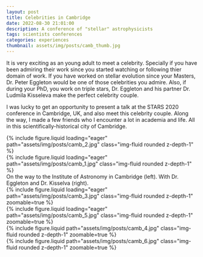```yaml
---
layout: post
title: Celebrities in Cambridge
date: 2022-08-30 21:01:00
description: A conference of "stellar" astrophysicists
tags: scientists conferences
categories: experiences
thumbnail: assets/img/posts/camb_thumb.jpg
---
```


It is very exciting as an young adult to meet a celebrity. Specially if you have been admiring their work since you started watching or following thier domain of work. If you have worked on stellar evolution since your Masters, Dr. Peter Eggleton would be one of those celebrities you admire. Also, if during your PhD, you work on triple stars, Dr. Eggleton and his partner Dr. Ludmila Kisseleva make the perfect celebrity couple. 

I was lucky to get an opportunity to present a talk at the STARS 2020 conference in Cambridge, UK, and also meet this celebrity couple. Along the way, I made a few friends who I encounter a lot in academia and life. All in this scientifically-historical city of Cambridge.

<div class="row mt-3">
    <div class="col-sm mt-3 mt-md-0">
        {% include figure.liquid loading="eager" path="assets/img/posts/camb_2.jpg" class="img-fluid rounded z-depth-1" %}
    </div>
    <div class="col-sm mt-3 mt-md-0">
        {% include figure.liquid loading="eager" path="assets/img/posts/camb_1.jpg" class="img-fluid rounded z-depth-1" %}
    </div>
</div>
<div class="caption">
    On the way to the Institute of Astronomy in Cambridge (left). With Dr. Eggleton and Dr. Kisselva (right).
</div>

<div class="row mt-3">
    <div class="col-sm mt-3 mt-md-0">
        {% include figure.liquid loading="eager" path="assets/img/posts/camb_3.jpg" class="img-fluid rounded z-depth-1" zoomable=true %}
    </div>
    <div class="col-sm mt-3 mt-md-0">
        {% include figure.liquid loading="eager" path="assets/img/posts/camb_5.jpg" class="img-fluid rounded z-depth-1" zoomable=true %}
    </div>
</div>

<div class="row mt-3">
    <div class="col-sm mt-3 mt-md-0">
        {% include figure.liquid path="assets/img/posts/camb_4.jpg" class="img-fluid rounded z-depth-1" zoomable=true %}
    </div>
    <div class="col-sm mt-3 mt-md-0">
        {% include figure.liquid path="assets/img/posts/camb_6.jpg" class="img-fluid rounded z-depth-1" zoomable=true %}
    </div>
</div>
